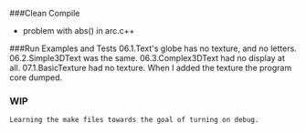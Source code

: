 ###Clean Compile
* problem with abs() in arc.c++


###Run Examples and Tests
	06.1.Text's globe has no texture, and no letters.
	06.2.Simple3DText was the same.
	06.3.Complex3DText had no display at all.
	07.1.BasicTexture had no texture. When I added the texture the program core dumped.
	
	
### WIP
	Learning the make files towards the goal of turning on debug.
